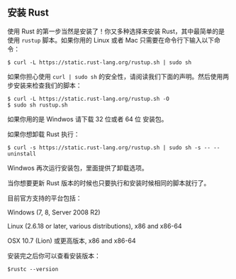 安装 Rust
---
使用 Rust 的第一步当然是安装了！你又多种选择来安装 Rust，其中最简单的是使用 `rustup` 脚本。如果你用的 Linux 或者 Mac 只需要在命令行下输入以下命令：

	$ curl -L https://static.rust-lang.org/rustup.sh | sudo sh
	
如果你担心使用 `curl | sudo sh` 的安全性，请阅读我们下面的声明。然后使用两步安装来检查我们的脚本：

	$ curl -L https://static.rust-lang.org/rustup.sh -O
	$ sudo sh rustup.sh
	
如果你用的是 Windwos 请下载 32 位或者 64 位 安装包。

如果你想卸载 Rust 执行：

	$ curl -s https://static.rust-lang.org/rustup.sh | sudo sh -s -- --uninstall
	
Windwos 再次运行安装包，里面提供了卸载选项。

当你想要更新 Rust 版本的时候也只要执行和安装时候相同的脚本就行了。

目前官方支持的平台包括：

Windows (7, 8, Server 2008 R2)

Linux (2.6.18 or later, various distributions), x86 and x86-64

OSX 10.7 (Lion) 或更高版本, x86 and x86-64

安装完之后你可以查看安装版本：

	$rustc --version
	
